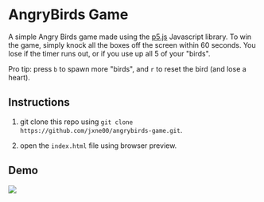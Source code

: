 # AngryBirds Game

A simple Angry Birds game made using the [p5.js](https://p5js.org/) Javascript library. To win the game, simply knock all the boxes off the screen within 60 seconds. You lose if the timer runs out, or if you use up all 5 of your "birds".

Pro tip: press `b` to spawn more "birds", and `r` to reset the bird (and lose a heart).

## Instructions

1. git clone this repo using `git clone https://github.com/jxne00/angrybirds-game.git`.

2. open the `index.html` file using browser preview.

## Demo

![](https://github.com/jxne00/angrybirds-game/blob/main/demo/demo.gif)
